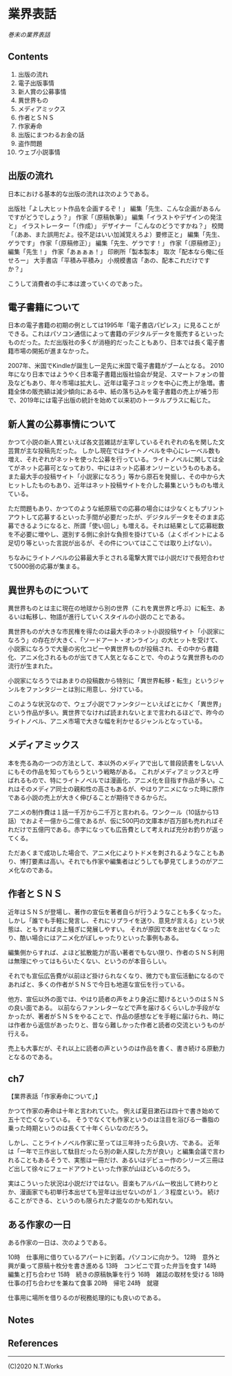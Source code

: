 # 業界表話

*巻末の業界表話*

## Contents

1. 出版の流れ
2. 電子出版事情
3. 新人賞の公募事情
4. 異世界もの
5. メディアミックス
6. 作者とＳＮＳ
7. 作家寿命
8. 出版にまつわるお金の話
9. 盗作問題
10. ウェブ小説事情

## 出版の流れ

日本における基本的な出版の流れは次のようである。

出版社「よし大ヒット作品を企画するぞ！」
編集「先生、こんな企画があるんですがどうでしょう？」
作家「（原稿執筆）」
編集「イラストやデザインの発注と」
イラストレーター「（作成）」
デザイナー「こんなのどうですかね？」
校閲「（ああ、また誤用だよ。役不足はいい加減覚えろよ）要修正と」
編集「先生、ゲラです」
作家「（原稿修正）」
編集「先生、ゲラです！」
作家「（原稿修正）」
編集「先生！」
作家「あぁぁぁ！」
印刷所「製本製本」
取次「配本なら俺に任せろー」
大手書店「平積み平積み」
小規模書店「あの、配本これだけですか？」

こうして消費者の手に本は渡っていくのであった。

## 電子書籍について

日本の電子書籍の初期の例としては1995年「電子書店パピレス」に見ることができる。これはパソコン通信によって書籍のデジタルデータを販売するといったものだった。ただ出版社の多くが消極的だったこともあり、日本では長く電子書籍市場の開拓が進まなかった。

2007年、米国でKindleが誕生し一足先に米国で電子書籍がブームとなる。
2010年になり日本ではようやく日本電子書籍出版社協会が発足、スマートフォンの普及などもあり、年々市場は拡大し、近年は電子コミックを中心に売上が急増。書籍全体の販売額は減少傾向にある中、紙の落ち込みを電子書籍の売上が補う形で、2019年には電子出版の統計を始めて以来初のトータルプラスに転じた。

## 新人賞の公募事情について

かつて小説の新人賞といえば各文芸雑誌が主宰しているそれぞれの名を関した文芸賞が主な投稿先だった。
しかし現在ではライトノベルを中心にレーベル数も増え、それぞれがネットを使った公募を行っている。ライトノベルに関しては全てがネット応募可となっており、中にはネット応募オンリーというものもある。
また最大手の投稿サイト「小説家になろう」等から原石を発掘し、その中から大ヒットしたものもあり、近年はネット投稿サイトを介した募集というものも増えている。

ただ問題もあり、かつてのような紙原稿での応募の場合には少なくともプリントアウトして応募するといった手間が必要だったが、デジタルデータをそのまま応募できるようになると、所謂「使い回し」も増える。それは結果として応募総数を不必要に増やし、選別する側に余計な負担を掛けている（よくポイントによる足切り等といった言説が出るが、その件についてはここでは取り上げない）。

ちなみにライトノベルの公募最大手とされる電撃大賞では小説だけで長短合わせて5000弱の応募が集まる。

## 異世界ものについて

異世界ものとは主に現在の地球から別の世界（これを異世界と呼ぶ）に転生、あるいは転移し、物語が進行していくスタイルの小説のことである。

異世界ものが大きな市民権を得たのは最大手のネット小説投稿サイト「小説家になろう」の存在が大きく、「ソードアート・オンライン」の大ヒットを受けて、小説家になろうで大量の劣化コピーや異世界ものが投稿され、その中から書籍化、アニメ化されるものが出てきて人気となることで、今のような異世界ものの流行が生まれた。

小説家になろうではあまりの投稿数から特別に「異世界転移・転生」というジャンルをファンタジーとは別に用意し、分けている。

このような状況なので、ウェブ小説でファンタジーといえばとにかく「異世界」という作品が多い。異世界でなければ読まれないとまで言われるほどで、昨今のライトノベル、アニメ市場で大きな幅を利かせるジャンルとなっている。

## メディアミックス

本を売る為の一つの方法として、本以外のメディアで出して普段読書をしない人にもその作品を知ってもらうという戦略がある。
これがメディアミックスと呼ばれるもので、特にライトノベルでは漫画化、アニメ化を目指す作品が多い。これはそのメディア同士の親和性の高さもあるが、やはりアニメになった時に原作である小説の売上が大きく伸びることが期待できるからだ。

アニメの制作費は１話一千万から二千万と言われる。ワンクール（10話から13話）でおよそ一億から二億であるが、仮に500円の文庫本が百万部も売れればそれだけで五億円である。赤字になっても広告費として考えれば充分お釣りが返ってくる。

ただあくまで成功した場合で、アニメ化によりトドメを刺されるようなこともあり、博打要素は高い。それでも作家や編集者はどうしても夢見てしまうのがアニメ化なのである。

## 作者とＳＮＳ

近年はＳＮＳが登場し、著作の宣伝を著者自らが行うようなことも多くなった。
しかし「誰でも手軽に発言し、それにリプライを送り、意見が言える」という状態は、ともすれば炎上騒ぎに発展しやすい。
それが原因で本を出せなくなったり、酷い場合にはアニメ化がぽしゃったりといった事例もある。

編集側からすれば、よほど拡散能力が高い著者でもない限り、作者のＳＮＳ利用は無理にやってはもらいたくない、というのが本音らしい。

それでも宣伝広告費が以前ほど掛けられなくなり、微力でも宣伝活動になるのであればと、多くの作者がＳＮＳで今日も地道な宣伝を行っている。

他方、宣伝以外の面では、やはり読者の声をより身近に聞けるというのはＳＮＳの良い面である。
以前ならファンレターなどで声を届けるくらいしか手段がなかったが、著者がＳＮＳをやることで、作品の感想などを手軽に届けられ、時には作者から返信があったりと、昔なら難しかった作者と読者の交流というものが行える。

売上も大事だが、それ以上に読者の声というのは作品を書く、書き続ける原動力となるのである。

## ch7

【業界表話「作家寿命について」】

かつて作家の寿命は十年と言われていた。
例えば夏目漱石は四十で書き始めて五十で亡くなっている。
そうでなくても作家というのは注目を浴びる一番脂の乗った時期というのは長くて十年くらいなのだろう。

しかし、ことライトノベル作家に至っては三年持ったら良い方、である。
近年は「一年で三作出して駄目だったら別の新人探した方が良い」と編集会議で言われることもあるそうで、実態は一冊だけ、あるいはデビュー作のシリーズ三冊ほど出して徐々にフェードアウトといった作家が山ほどいるのだろう。

実はこういった状況は小説だけではない。音楽もアルバム一枚出して終わりとか、漫画家でも初単行本出せても翌年は出せないのが１／３程度という。
続けることができる、というのも限られた才能なのかも知れない。

## ある作家の一日

ある作家の一日は、次のようである。

10時　仕事用に借りているアパートに到着。パソコンに向かう。
12時　意外と興が乗って原稿十枚分を書き進める
13時　コンビニで買った弁当を食す
14時　編集と打ち合わせ
15時　続きの原稿執筆を行う
16時　雑誌の取材を受ける
18時　仕事の打ち合わせを兼ねて食事
20時　帰宅
24時　就寝

仕事用に場所を借りるのが税務処理的にも良いのである。

## Notes

## References

---
(C)2020 N.T.Works
